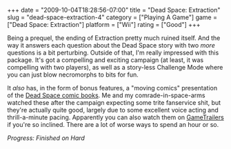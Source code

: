 +++
date = "2009-10-04T18:28:56-07:00"
title = "Dead Space: Extraction"
slug = "dead-space-extraction-4"
category = ["Playing A Game"]
game = ["Dead Space: Extraction"]
platform = ["Wii"]
rating = ["Good"]
+++

Being a prequel, the ending of Extraction pretty much ruined itself.  And the way it answers each question about the Dead Space story with two <i>more</i> questions is a bit perturbing.  Outside of that, I'm really impressed with this package.  It's got a compelling and exciting campaign (at least, it was compelling with two players), as well as a story-less Challenge Mode where you can just blow necromorphs to bits for fun.

It <i>also</i> has, in the form of bonus features, a "moving comics" presentation of the <a href="http://en.wikipedia.org/wiki/Dead_Space_(comics)">Dead Space comic books</a>.  Me and my comrade-in-space-arms watched these after the campaign expecting some trite fanservice shit, but they're actually quite good, largely due to some excellent voice acting and thrill-a-minute pacing.  Apparently you can also watch them on <a href="http://www.gametrailers.com/game/dead-space/5563">GameTrailers</a> if you're so inclined.  There are a lot of worse ways to spend an hour or so.

<i>Progress: Finished on Hard</i>